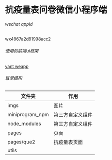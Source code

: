 # 抗疫量表问卷微信小程序端

###### wechat appId

wx4967a2d91998acc2

###### 使用的前端ui框架

[vant weapp](https://youzan.github.io/vant-weapp/#/quickstart)

###### 目录结构

| 文件夹             | 作用       |
| --------------- | -------- |
| imgs            | 图片       |
| miniprogram_npm | 第三方自定义组件 |
| node_modules    | 第三方自定义组件 |
| pages           | 页面       |
| pages/que2           | 抗疫量表页面       |
| utils           |          |

